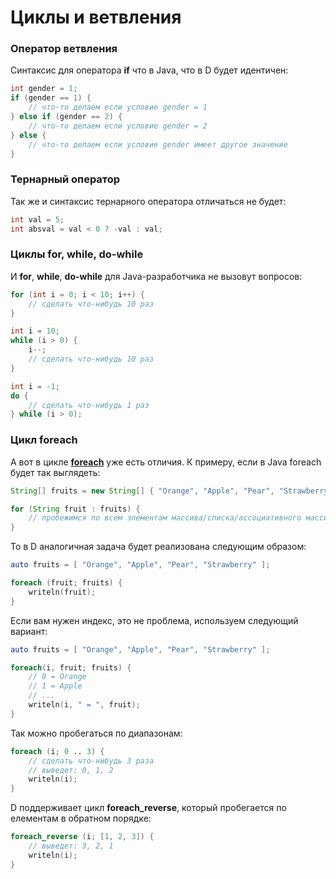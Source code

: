 # Циклы и ветвления

### Оператор ветвления

Синтаксис для оператора **if** что в Java, что в D будет идентичен:

```d
int gender = 1;
if (gender == 1) {
    // что-то делаем если условие gender = 1
} else if (gender == 2) {
    // что-то делаем если условие gender = 2
} else {
    // что-то делаем если условие gender имеет другое значение
}
```

### Тернарный оператор

Так же и синтаксис тернарного оператора отличаться не будет:

```d
int val = 5;
int absval = val < 0 ? -val : val;
```

### Циклы for, while, do-while

И **for**, **while**, **do-while** для Java-разработчика не вызовут вопросов:  

```d
for (int i = 0; i < 10; i++) {
    // сделать что-нибудь 10 раз
}
```

```d
int i = 10;
while (i > 0) {
    i--;
    // сделать что-нибудь 10 раз
}
```

```d
int i = -1;
do {
    // сделать что-нибудь 1 раз
} while (i > 0);
```

### Цикл foreach

А вот в цикле **[foreach](https://tour.dlang.org/tour/ru/basics/foreach)** уже есть отличия. К примеру, если в Java foreach будет так выглядеть:

```java
String[] fruits = new String[] { "Orange", "Apple", "Pear", "Strawberry" };

for (String fruit : fruits) {
    // пробежимся по всем элементам массива/списка/ассоциативного массива
}
```

То в D аналогичная задача будет реализована следующим образом:

```d
auto fruits = [ "Orange", "Apple", "Pear", "Strawberry" ];

foreach (fruit; fruits) {
    writeln(fruit);
}
```

Если вам нужен индекс, это не проблема, используем следующий вариант:

```d
auto fruits = [ "Orange", "Apple", "Pear", "Strawberry" ];

foreach(i, fruit; fruits) {
    // 0 = Orange
    // 1 = Apple
    // ...
    writeln(i, " = ", fruit);
}
```

Так можно пробегаться по диапазонам:

```d
foreach (i; 0 .. 3) {
    // сделать что-нибудь 3 раза
    // выведет: 0, 1, 2
    writeln(i);
}
```

D поддерживает цикл **foreach_reverse**, который пробегается по елементам в обратном порядке:

```d
foreach_reverse (i; [1, 2, 3]) {
    // выведет: 3, 2, 1
    writeln(i);
}
```
